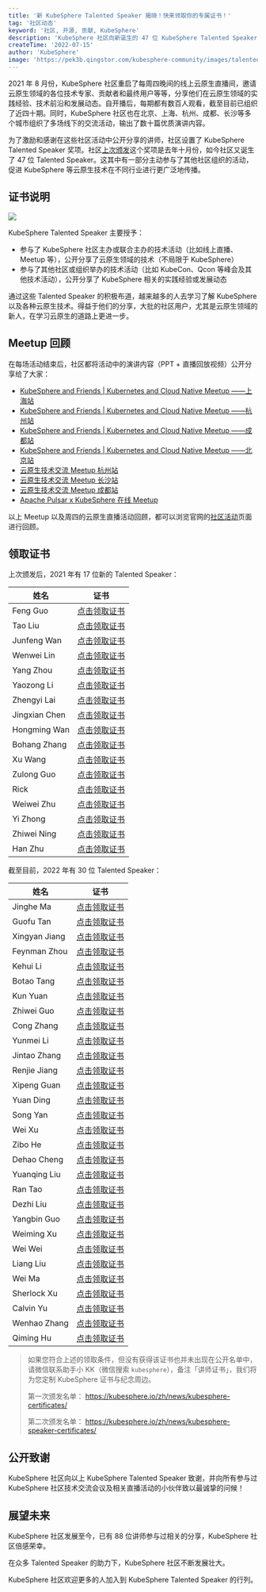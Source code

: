 ```yaml
---
title: '新 KubeSphere Talented Speaker 揭晓！快来领取你的专属证书！'
tag: '社区动态'
keyword: '社区, 开源, 贡献, KubeSphere'
description: 'KubeSphere 社区向新诞生的 47 位 KubeSphere Talented Speaker 致谢，欢迎更多的人加入到 KubeSphere Talented Speaker 的行列。'
createTime: '2022-07-15'
author: 'KubeSphere'
image: 'https://pek3b.qingstor.com/kubesphere-community/images/talented-speaker-cover-20220715.png'
---
```

2021 年 8 月份，KubeSphere 社区重启了每周四晚间的线上云原生直播间，邀请云原生领域的各位技术专家、贡献者和最终用户等等，分享他们在云原生领域的实践经验、技术前沿和发展动态。自开播后，每期都有数百人观看，截至目前已组织了近四十期。同时，KubeSphere 社区也在北京、上海、杭州、成都、长沙等多个城市组织了多场线下的交流活动，输出了数十篇优质演讲内容。

为了激励和感谢在这些社区活动中公开分享的讲师，社区设置了 KubeSphere Talented Speaker 奖项。社区[上次颁发](https://kubesphere.io/zh/news/kubesphere-speaker-certificates/)这个奖项是去年十月份，如今社区又诞生了 47 位 Talented Speaker。这其中有一部分主动参与了其他社区组织的活动，促进 KubeSphere 等云原生技术在不同行业进行更广泛地传播。

## 证书说明

![](https://pek3b.qingstor.com/kubesphere-community/images/certification-kubesphere-speaker.png)

KubeSphere Talented Speaker 主要授予：
- 参与了 KubeSphere 社区主办或联合主办的技术活动（比如线上直播、Meetup 等），公开分享了云原生领域的技术（不局限于 KubeSphere）
- 参与了其他社区或组织举办的技术活动（比如 KubeCon、Qcon 等峰会及其他技术活动），公开分享了 KubeSphere 相关的实践经验或发展动态

通过这些 Talented Speaker 的积极布道，越来越多的人去学习了解 KubeSphere 以及各种云原生技术。得益于他们的分享，大批的社区用户，尤其是云原生领域的新人，在学习云原生的道路上更进一步。

## Meetup 回顾

在每场活动结束后，社区都将活动中的演讲内容（PPT + 直播回放视频）公开分享给了大家：

- [KubeSphere and Friends | Kubernetes and Cloud Native Meetup ——上海站](https://kubesphere.io/zh/live/meetup-shanghai/)
- [KubeSphere and Friends | Kubernetes and Cloud Native Meetup ——杭州站](https://kubesphere.io/zh/live/meetup-hangzhou/)
- [KubeSphere and Friends | Kubernetes and Cloud Native Meetup ——成都站](https://kubesphere.io/zh/live/meetup-chengdu/)
- [KubeSphere and Friends | Kubernetes and Cloud Native Meetup ——北京站](https://kubesphere.io/zh/live/meetup-beijing/)
- [云原生技术交流 Meetup 杭州站](https://kubesphere.io/zh/live/meetup-hangzhou1023/)
- [云原生技术交流 Meetup 长沙站](https://kubesphere.io/zh/live/meetup-changsha-20220312/)
- [云原生技术交流 Meetup 成都站](https://kubesphere.io/zh/live/meetup-chengdu-20220514/)
- [Apache Pulsar x KubeSphere 在线 Meetup](https://kubesphere.io/zh/live/pulsar-kubesphere-meetup0625/)

以上 Meetup 以及周四的云原生直播活动回顾，都可以浏览官网的[社区活动](https://kubesphere.io/zh/live/)页面进行回顾。

## 领取证书

上次颁发后，2021 年有 17 位新的 Talented Speaker：

| 姓名 | 证书 | 
| -------- | -------- | 
| Feng Guo | [点击领取证书](https://pek3b.qingstor.com/kubesphere-community/images/speaker-guofeng.png)     | 
| Tao Liu |[点击领取证书](https://pek3b.qingstor.com/kubesphere-community/images/speaker-liutao.png) |
| Junfeng Wan|[点击领取证书](https://pek3b.qingstor.com/kubesphere-community/images/speaker-wanjunfeng.png) |
| Wenwei Lin|[点击领取证书](https://pek3b.qingstor.com/kubesphere-community/images/speaker-linwenwei.png) |
| Yang Zhou|[点击领取证书](https://pek3b.qingstor.com/kubesphere-community/images/speaker-zhouyang.png) |
| Yaozong Li|[点击领取证书](https://pek3b.qingstor.com/kubesphere-community/images/speaker-liyaozong.png) |
| Zhengyi Lai|[点击领取证书](https://pek3b.qingstor.com/kubesphere-community/images/speaker-laizhengyi.png) |
| Jingxian Chen|[点击领取证书](https://pek3b.qingstor.com/kubesphere-community/images/speaker-chenjingxian.png) |
| Hongming Wan|[点击领取证书](https://pek3b.qingstor.com/kubesphere-community/images/speaker-wanhongming.png) |
| Bohang Zhang|[点击领取证书](https://pek3b.qingstor.com/kubesphere-community/images/speaker-zhangbohang.png) |
| Xu Wang|[点击领取证书](https://pek3b.qingstor.com/kubesphere-community/images/speaker-wangxu.png) |
| Zulong Guo|[点击领取证书](https://pek3b.qingstor.com/kubesphere-community/images/speaker-guozulong.png) |
| Rick |[点击领取证书](https://pek3b.qingstor.com/kubesphere-community/images/speaker-Rick.png) |
| Weiwei Zhu|[点击领取证书](https://pek3b.qingstor.com/kubesphere-community/images/speaker-zhuweiwei.png) |
| Yi Zhong|[点击领取证书](https://pek3b.qingstor.com/kubesphere-community/images/speaker-zhongyi.png) |
| Zhiwei Ning|[点击领取证书](https://pek3b.qingstor.com/kubesphere-community/images/speaker-ningzhiwei.png) |
| Han Zhu|[点击领取证书](https://pek3b.qingstor.com/kubesphere-community/images/speaker-zhuhan.png) |


截至目前，2022 年有 30 位 Talented Speaker：

|姓名  | 证书 | 
| -------- | -------- | 
| Jinghe Ma    | [点击领取证书](https://pek3b.qingstor.com/kubesphere-community/images/speaker-majinghe.png)      | 
| Guofu Tan|[点击领取证书](https://pek3b.qingstor.com/kubesphere-community/images/speaker-tanguofu.png)      | 
| Xingyan Jiang    | [点击领取证书](https://pek3b.qingstor.com/kubesphere-community/images/speaker-jiangxingyan.png)      | 
| Feynman Zhou    | [点击领取证书](https://pek3b.qingstor.com/kubesphere-community/images/speaker-zhoupengfei.png)      | 
| Kehui Li   | [点击领取证书](https://pek3b.qingstor.com/kubesphere-community/images/speaker-likehui.png)      | 
| Botao Tang    | [点击领取证书](https://pek3b.qingstor.com/kubesphere-community/images/speaker-tangbotao.png)      | 
| Kun Yuan   | [点击领取证书](https://pek3b.qingstor.com/kubesphere-community/images/speaker-yuankun.png)     | 
| Zhiwei Guo    | [点击领取证书](https://pek3b.qingstor.com/kubesphere-community/images/speaker-guozhiwei.png)     | 
| Cong Zhang   | [点击领取证书](https://pek3b.qingstor.com/kubesphere-community/images/speaker-zhangcong.png)      | 
| Yunmei Li   | [点击领取证书](https://pek3b.qingstor.com/kubesphere-community/images/speaker-liyunmei.png)     | 
| Jintao Zhang    | [点击领取证书](https://pek3b.qingstor.com/kubesphere-community/images/speaker-zhangjintao.png)     | 
| Renjie Jiang    | [点击领取证书](https://pek3b.qingstor.com/kubesphere-community/images/speaker-jiangrenjie.png)      | 
| Xipeng Guan   | [点击领取证书](https://pek3b.qingstor.com/kubesphere-community/images/speaker-guanxipeng.png)      | 
| Yuan Ding   | [点击领取证书](https://pek3b.qingstor.com/kubesphere-community/images/speaker-dingyuan.png)     | 
| Song Yan    | [点击领取证书](https://pek3b.qingstor.com/kubesphere-community/images/speaker-yansong.png)      | 
| Wei Xu   | [点击领取证书](https://pek3b.qingstor.com/kubesphere-community/images/speaker-xuwei.png)      | 
| Zibo He    | [点击领取证书](https://pek3b.qingstor.com/kubesphere-community/images/speaker-hezibo.png)      | 
| Dehao Cheng    | [点击领取证书](https://pek3b.qingstor.com/kubesphere-community/images/speaker-chengdehao.png)     | 
| Yuanqing Liu    | [点击领取证书](https://pek3b.qingstor.com/kubesphere-community/images/speaker-liuyuanqing.png)     | 
| Ran Tao    | [点击领取证书](https://pek3b.qingstor.com/kubesphere-community/images/speaker-taoran.png)     | 
| Dezhi Liu    | [点击领取证书](https://pek3b.qingstor.com/kubesphere-community/images/speaker-liudezhi.png)     | 
| Yangbin Guo   | [点击领取证书](https://pek3b.qingstor.com/kubesphere-community/images/speaker-guoyangbin.png)     | 
| Weiming Xu    | [点击领取证书](https://pek3b.qingstor.com/kubesphere-community/images/speaker-xuweiming.png)      | 
| Wei Wei   | [点击领取证书](https://pek3b.qingstor.com/kubesphere-community/images/speaker-weiwei.png)     | 
| Liang Liu    | [点击领取证书](https://pek3b.qingstor.com/kubesphere-community/images/speaker-liuliang.png)     | 
| Wei Ma   | [点击领取证书](https://pek3b.qingstor.com/kubesphere-community/images/speaker-mawei.png)     | 
| Sherlock Xu    | [点击领取证书](https://pek3b.qingstor.com/kubesphere-community/images/speaker-xuwentao.png)     | 
| Calvin Yu    | [点击领取证书](https://pek3b.qingstor.com/kubesphere-community/images/speaker-yushuang.png)     | 
| Wenhao Zhang   | [点击领取证书](https://pek3b.qingstor.com/kubesphere-community/images/speaker-zhangwenhao.png)     | 
| Qiming Hu    | [点击领取证书](https://pek3b.qingstor.com/kubesphere-community/images/speaker-huqiming.png)      | 

> 如果您符合上述的领取条件，但没有获得该证书也并未出现在公开名单中，请微信联系助手小 KK（微信搜索 `kubesphere`），备注「讲师证书」，我们将为您定制 KubeSphere 证书与纪念周边。
>
> 第一次颁发名单： https://kubesphere.io/zh/news/kubesphere-certificates/
>
> 第二次颁发名单： https://kubesphere.io/zh/news/kubesphere-speaker-certificates/

## 公开致谢

KubeSphere 社区向以上 KubeSphere Talented Speaker 致谢，并向所有参与过 KubeSphere 社区技术交流会议及相关直播活动的小伙伴致以最诚挚的问候！

## 展望未来

KubeSphere 社区发展至今，已有 88 位讲师参与过相关的分享，KubeSphere 社区倍感荣幸。

在众多 Talented Speaker 的助力下，KubeSphere 社区不断发展壮大。

KubeSphere 社区欢迎更多的人加入到 KubeSphere Talented Speaker 的行列。
